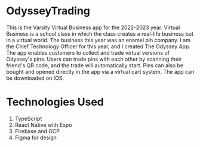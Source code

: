 # OdysseyTrading

This is the Varsity Virtual Business app for the 2022-2023 year. 
Virtual Business is a school class in which the class creates a real-life business but in a virtual world.
The business this year was an enamel pin company.
I am the Chief Technology Officer for this year, and I created The Odyssey App.
The app enables customers to collect and trade virtual versions of Odyssey's pins. 
Users can trade pins with each other by scanning their friend's QR code, and the trade will automatically start. 
Pins can also be bought and opened directly in the app via a virtual cart system. The app can be downloaded on IOS.

# Technologies Used
  1. TypeScript
  3. React Native with Expo
  4. Firebase and GCP
  5. Figma for design
